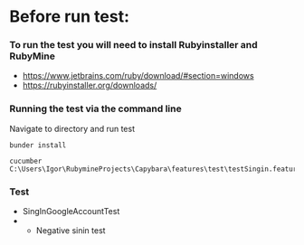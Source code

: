 # Before run test:

### To run the test you will need to install Rubyinstaller and RubyMine

 * https://www.jetbrains.com/ruby/download/#section=windows
 * https://rubyinstaller.org/downloads/
 
 ### Running the test via the command line
 
 Navigate to directory and run test
 ```
 bunder install
 
 cucumber C:\Users\Igor\RubymineProjects\Capybara\features\test\testSingin.feature
 ```
 
 ### Test
 
 * SingInGoogleAccountTest
 * * Negative sinin test
